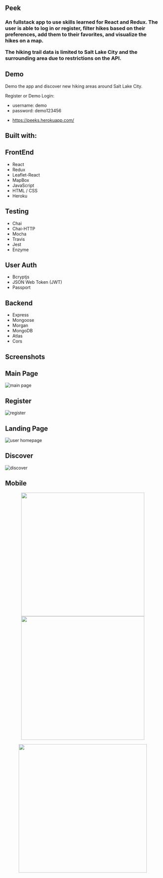 ## Peek

<h3>An fullstack app to use skills learned for React and Redux. The user is able to log in or register, filter hikes based on their preferences, add them to their favorites, and visualize the hikes on a map.

The hiking trail data is limited to Salt Lake City and the surrounding area due to restrictions on the API.</h3>

## Demo

Demo the app and discover new hiking areas around Salt Lake City.

Register or Demo Login:

- username: demo
- password: demo123456

* https://peeks.herokuapp.com/

## Built with:

<p align="middle">
<h2>FrontEnd</h2>

- React
- Redux
- Leaflet-React
- MapBox
- JavaScript
- HTML / CSS
- Heroku

<h2>Testing</h2>

- Chai
- Chai-HTTP
- Mocha
- Travis
- Jest
- Enzyme

<h2>User Auth</h2>

- Bcryptjs
- JSON Web Token (JWT)
- Passport

<h2>Backend</h2>

- Express
- Mongoose
- Morgan
- MongoDB
- Atlas
- Cors
  </p>

## Screenshots

<h2>Main Page</h2>

![main page](screenshots/mainPage.png)

<h2>Register</h2>

![register](screenshots/register.png)

<h2>Landing Page</h2>

![user homepage](screenshots/userHomepage.png)

<h2>Discover</h2>

![discover](screenshots/discover.png)

<h2>Mobile</h2>

<p align="middle">
  <img src = "https://github.com/AlexMcComb/peek-client/blob/master/screenshots/mobile.png" width="400" >
   <img src = "https://github.com/AlexMcComb/peek-client/blob/master/screenshots/mobileMain.png" width="400" >
</p>
<p align="middle">
<img src = "https://github.com/AlexMcComb/peek-client/blob/master/screenshots/mobileMap.png" width="416">
</p>
